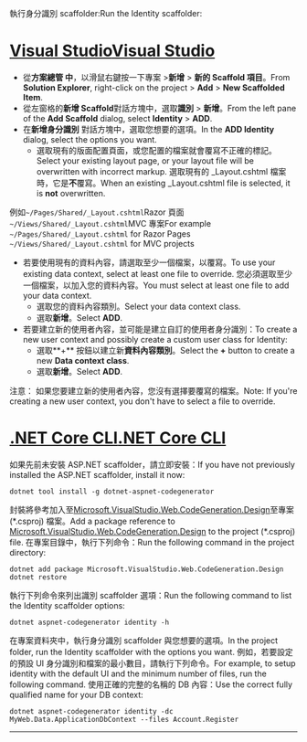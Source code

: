 <span data-ttu-id="2e902-101">執行身分識別 scaffolder:</span><span class="sxs-lookup"><span data-stu-id="2e902-101">Run the Identity scaffolder:</span></span>

# <a name="visual-studiotabvisual-studio"></a>[<span data-ttu-id="2e902-102">Visual Studio</span><span class="sxs-lookup"><span data-stu-id="2e902-102">Visual Studio</span></span>](#tab/visual-studio)

* <span data-ttu-id="2e902-103">從**方案總管 中**，以滑鼠右鍵按一下專案 >**新增** > **新的 Scaffold 項目**。</span><span class="sxs-lookup"><span data-stu-id="2e902-103">From **Solution Explorer**, right-click on the project > **Add** > **New Scaffolded Item**.</span></span>
* <span data-ttu-id="2e902-104">從左窗格的**新增 Scaffold**對話方塊中，選取**識別** > **新增**。</span><span class="sxs-lookup"><span data-stu-id="2e902-104">From the left pane of the **Add Scaffold** dialog, select **Identity** > **ADD**.</span></span>
* <span data-ttu-id="2e902-105">在**新增身分識別** 對話方塊中，選取您想要的選項。</span><span class="sxs-lookup"><span data-stu-id="2e902-105">In the **ADD Identity** dialog, select the options you want.</span></span>
  * <span data-ttu-id="2e902-106">選取現有的版面配置頁面，或您配置的檔案就會覆寫不正確的標記。</span><span class="sxs-lookup"><span data-stu-id="2e902-106">Select your existing layout page, or your layout file will be overwritten with incorrect markup.</span></span> <span data-ttu-id="2e902-107">選取現有的 _Layout.cshtml 檔案時，它是**不**覆寫。</span><span class="sxs-lookup"><span data-stu-id="2e902-107">When an existing _Layout.cshtml file is selected, it is **not** overwritten.</span></span>

 <span data-ttu-id="2e902-108">例如`~/Pages/Shared/_Layout.cshtml`Razor 頁面`~/Views/Shared/_Layout.cshtml`MVC 專案</span><span class="sxs-lookup"><span data-stu-id="2e902-108">For example `~/Pages/Shared/_Layout.cshtml` for Razor Pages `~/Views/Shared/_Layout.cshtml` for MVC projects</span></span>
* <span data-ttu-id="2e902-109">若要使用現有的資料內容，請選取至少一個檔案，以覆寫。</span><span class="sxs-lookup"><span data-stu-id="2e902-109">To use your existing data context, select at least one file to override.</span></span> <span data-ttu-id="2e902-110">您必須選取至少一個檔案，以加入您的資料內容。</span><span class="sxs-lookup"><span data-stu-id="2e902-110">You must select at least one file to add your data context.</span></span>
  * <span data-ttu-id="2e902-111">選取您的資料內容類別。</span><span class="sxs-lookup"><span data-stu-id="2e902-111">Select your data context class.</span></span>
  * <span data-ttu-id="2e902-112">選取**新增**。</span><span class="sxs-lookup"><span data-stu-id="2e902-112">Select **ADD**.</span></span>
* <span data-ttu-id="2e902-113">若要建立新的使用者內容，並可能是建立自訂的使用者身分識別：</span><span class="sxs-lookup"><span data-stu-id="2e902-113">To create a new user context and possibly create a custom user class for Identity:</span></span>
  * <span data-ttu-id="2e902-114">選取**+** 按鈕以建立新**資料內容類別**。</span><span class="sxs-lookup"><span data-stu-id="2e902-114">Select the **+** button to create a new **Data context class**.</span></span>
  * <span data-ttu-id="2e902-115">選取**新增**。</span><span class="sxs-lookup"><span data-stu-id="2e902-115">Select **ADD**.</span></span>

<span data-ttu-id="2e902-116">注意： 如果您要建立新的使用者內容，您沒有選擇要覆寫的檔案。</span><span class="sxs-lookup"><span data-stu-id="2e902-116">Note: If you're creating a new user context, you don't have to select a file to override.</span></span>

# <a name="net-core-clitabnetcore-cli"></a>[<span data-ttu-id="2e902-117">.NET Core CLI</span><span class="sxs-lookup"><span data-stu-id="2e902-117">.NET Core CLI</span></span>](#tab/netcore-cli)

<span data-ttu-id="2e902-118">如果先前未安裝 ASP.NET scaffolder，請立即安裝：</span><span class="sxs-lookup"><span data-stu-id="2e902-118">If you have not previously installed the ASP.NET scaffolder, install it now:</span></span>

```cli
dotnet tool install -g dotnet-aspnet-codegenerator
```

<span data-ttu-id="2e902-119">封裝將參考加入至[Microsoft.VisualStudio.Web.CodeGeneration.Design](https://www.nuget.org/packages/Microsoft.VisualStudio.Web.CodeGeneration.Design/)至專案 (\*.csproj) 檔案。</span><span class="sxs-lookup"><span data-stu-id="2e902-119">Add a package reference to [Microsoft.VisualStudio.Web.CodeGeneration.Design](https://www.nuget.org/packages/Microsoft.VisualStudio.Web.CodeGeneration.Design/) to the project (\*.csproj) file.</span></span> <span data-ttu-id="2e902-120">在專案目錄中，執行下列命令：</span><span class="sxs-lookup"><span data-stu-id="2e902-120">Run the following command in the project directory:</span></span>

```cli
dotnet add package Microsoft.VisualStudio.Web.CodeGeneration.Design
dotnet restore
```

<span data-ttu-id="2e902-121">執行下列命令來列出識別 scaffolder 選項：</span><span class="sxs-lookup"><span data-stu-id="2e902-121">Run the following command to list the Identity scaffolder options:</span></span>

```cli
dotnet aspnet-codegenerator identity -h
```

<span data-ttu-id="2e902-122">在專案資料夾中，執行身分識別 scaffolder 與您想要的選項。</span><span class="sxs-lookup"><span data-stu-id="2e902-122">In the project folder, run the Identity scaffolder with the options you want.</span></span> <span data-ttu-id="2e902-123">例如，若要設定的預設 UI 身分識別和檔案的最小數目，請執行下列命令。</span><span class="sxs-lookup"><span data-stu-id="2e902-123">For example, to setup identity with the default UI and the minimum number of files, run the following command.</span></span> <span data-ttu-id="2e902-124">使用正確的完整的名稱的 DB 內容：</span><span class="sxs-lookup"><span data-stu-id="2e902-124">Use the correct fully qualified name for your DB context:</span></span>

```cli
dotnet aspnet-codegenerator identity -dc MyWeb.Data.ApplicationDbContext --files Account.Register
```

-------------
